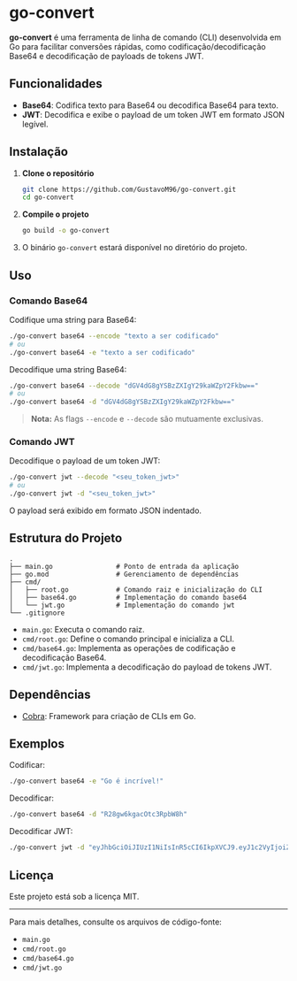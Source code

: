 # go-convert

**go-convert** é uma ferramenta de linha de comando (CLI) desenvolvida em Go para facilitar conversões rápidas, como codificação/decodificação Base64 e decodificação de payloads de tokens JWT.

## Funcionalidades

- **Base64**: Codifica texto para Base64 ou decodifica Base64 para texto.
- **JWT**: Decodifica e exibe o payload de um token JWT em formato JSON legível.

## Instalação

1. **Clone o repositório**

   ```sh
   git clone https://github.com/GustavoM96/go-convert.git
   cd go-convert
   ```

2. **Compile o projeto**

   ```sh
   go build -o go-convert
   ```

3. O binário `go-convert` estará disponível no diretório do projeto.

## Uso

### Comando Base64

Codifique uma string para Base64:

```sh
./go-convert base64 --encode "texto a ser codificado"
# ou
./go-convert base64 -e "texto a ser codificado"
```

Decodifique uma string Base64:

```sh
./go-convert base64 --decode "dGV4dG8gYSBzZXIgY29kaWZpY2Fkbw=="
# ou
./go-convert base64 -d "dGV4dG8gYSBzZXIgY29kaWZpY2Fkbw=="
```

> **Nota:** As flags `--encode` e `--decode` são mutuamente exclusivas.

### Comando JWT

Decodifique o payload de um token JWT:

```sh
./go-convert jwt --decode "<seu_token_jwt>"
# ou
./go-convert jwt -d "<seu_token_jwt>"
```

O payload será exibido em formato JSON indentado.

## Estrutura do Projeto

```
.
├── main.go                # Ponto de entrada da aplicação
├── go.mod                 # Gerenciamento de dependências
├── cmd/
│   ├── root.go            # Comando raiz e inicialização do CLI
│   ├── base64.go          # Implementação do comando base64
│   └── jwt.go             # Implementação do comando jwt
└── .gitignore
```

- `main.go`: Executa o comando raiz.
- `cmd/root.go`: Define o comando principal e inicializa a CLI.
- `cmd/base64.go`: Implementa as operações de codificação e decodificação Base64.
- `cmd/jwt.go`: Implementa a decodificação do payload de tokens JWT.

## Dependências

- [Cobra](https://github.com/spf13/cobra): Framework para criação de CLIs em Go.

## Exemplos

Codificar:

```sh
./go-convert base64 -e "Go é incrível!"
```

Decodificar:

```sh
./go-convert base64 -d "R28gw6kgacOtc3RpbW8h"
```

Decodificar JWT:

```sh
./go-convert jwt -d "eyJhbGciOiJIUzI1NiIsInR5cCI6IkpXVCJ9.eyJ1c2VyIjoiZ29oYSJ9.signature"
```

## Licença

Este projeto está sob a licença MIT.

---

Para mais detalhes, consulte os arquivos de código-fonte:

- `main.go`
- `cmd/root.go`
- `cmd/base64.go`
- `cmd/jwt.go`
